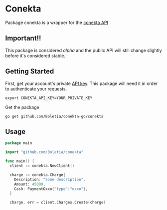 # Conekta

Package conekta is a wrapper for the [conekta API](https://www.conekta.io/docs/api)

## Important!!

This package is considered *alpha* and the public API will still change slightly before it's considered stable.

## Getting Started

First, get your account's private [API key](https://admin.conekta.io/#developers.keys). This package will need it in order to authenticate your requests.

    export CONEKTA_API_KEY=YOUR_PRIVATE_KEY

Get the package

    go get github.com/Boletia/conekta-go/conekta

## Usage

~~~ go
package main

import "github.com/Boletia/conekta"

func main() {
  client := conekta.NewClient()

  charge := conekta.Charge{
    Description: "Some description",
    Amount: 45000,
    Cash: PaymentOxxo{"type":"oxxo"},
  }

  charge, err = client.Charges.Create(charge)
~~~
